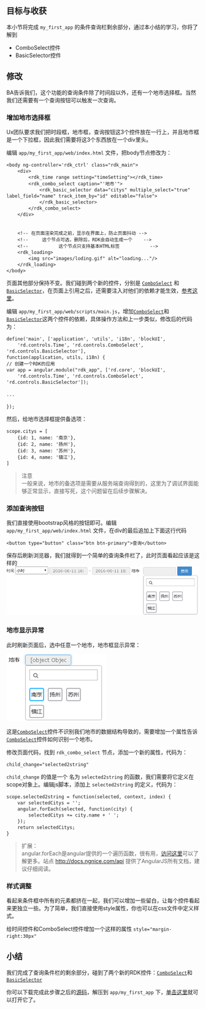 ## 目标与收获

本小节将完成 `my_first_app` 的条件查询栏剩余部分，通过本小结的学习，你将了解到

- ComboSelect控件
- BasicSelector控件


## 修改

BA告诉我们，这个功能的查询条件除了时间段以外，还有一个地市选择框。当然我们还需要有一个查询按钮可以触发一次查询。

### 增加地市选择框

Ux团队要求我们把时段框，地市框，查询按钮这3个控件放在一行上，并且地市框是一个下拉框，因此我们需要将这3个东西放在一个div里头。

编辑 `app/my_first_app/web/index.html` 文件，把body节点修改为：

~~~
<body ng-controller='rdk_ctrl' class="rdk_main">
    <div>
		<rdk_time range setting="timeSetting"></rdk_time>
        <rdk_combo_select caption="'地市'">
            <rdk_basic_selector data="citys" multiple_select="true" label_field="name" track_item_by="id" editable="false">
            </rdk_basic_selector>
        </rdk_combo_select>
	</div>


    <!-- 在页面渲染完成之前，显示在界面上，防止页面抖动 -->
    <!--     这个节点可选，删除后，RDK会自动生成一个    -->
    <!--           这个节点只支持基本HTML标签           -->
    <rdk_loading>
        <img src="images/loding.gif" alt="loading..."/>
    </rdk_loading>
</body>
~~~
页面其他部分保持不变。我们碰到两个新的控件，分别是 [`ComboSelect`](/doc/client/controls/comboselect/index.html) 和 [`BasicSelector`](/doc/client/controls/basicselector/index.html)，在页面上引用之后，还需要注入对他们的依赖才能生效，[参考这里](03_use_first_control.html#dep-inject)。

编辑 `app/my_first_app/web/scripts/main.js`，增加[`ComboSelect`](/doc/client/controls/comboselect/index.html)和[`BasicSelector`](/doc/client/controls/basicselector/index.html)这两个控件的依赖，具体操作方法和上一步类似，修改后的代码为：

~~~
define('main', ['application', 'utils', 'i18n', 'blockUI',
	'rd.controls.Time', 'rd.controls.ComboSelect', 'rd.controls.BasicSelector'],
function(application, utils, i18n) {
// 创建一个RDK的应用
var app = angular.module("rdk_app", ['rd.core', 'blockUI',
	'rd.controls.Time', 'rd.controls.ComboSelect', 'rd.controls.BasicSelector']);

...

});
~~~

<a name="city-mock-data"></a>
然后，给地市选择框提供备选项：

	scope.citys = [
		{id: 1, name: '南京'},
		{id: 2, name: '扬州'},
		{id: 3, name: '苏州'},
		{id: 4, name: '镇江'},
	]


> 注意<br>
> 一般来说，地市的备选项是需要从服务端查询得到的，这里为了调试界面能够正常显示，直接写死，这个问题留在后续步骤解决。

### 添加查询按钮
我们直接使用bootstrap风格的按钮即可。编辑 `app/my_first_app/web/index.html` 文件，在div的最后追加上下面这行代码

	<button type="button" class="btn btn-primary">查询</button>

保存后刷新浏览器，我们就得到一个简单的查询条件栏了，此时页面看起应该是这样的
![](img/condition.PNG)

### 地市显示异常
此时刷新页面后，选中任意一个地市，地市框显示异常：

![](img/city_error.PNG)

这是[`ComboSelect`](/doc/client/controls/comboselect/index.html)控件不识别我们地市的数据结构导致的，需要增加一个属性告诉[`ComboSelect`](/doc/client/controls/comboselect/index.html)控件如何识别一个地市。

修改页面代码，找到 `rdk_combo_select` 节点，添加一个新的属性，代码为：

	child_change="selected2string"

`child_change` 的值是一个 名为 `selected2string` 的函数，我们需要将它定义在scope对象上。编辑js脚本，添加上 `selected2string` 的定义，代码为：

	scope.selected2string = function(selected, context, index) {
		var selectedCitys = '';
		angular.forEach(selected, function(city) {
			selectedCitys += city.name + ' ';
		});
		return selectedCitys;
	}

> 扩展：<br>
> angular.forEach是angular提供的一个遍历函数，很有用，[访问这里](http://docs.ngnice.com/api/ng/function/angular.forEach)可以了解更多。站点 <http://docs.ngnice.com/api> 提供了AngularJS所有文档，建议仔细阅读。

### 样式调整
看起来条件框中所有的元素都挤在一起，我们可以增加一些留白，让每个控件看起来更独立一些。为了简单，我们直接使用style属性，你也可以在css文件中定义样式。

给时间控件和ComboSelect控件增加一个这样的属性 `style="margin-right:30px"`

## 小结
我们完成了查询条件栏的剩余部分，碰到了两个新的RDK控件：[`ComboSelect`](/doc/client/controls/comboselect/index.html)和[`BasicSelector`](/doc/client/controls/basicselector/index.html)

你可以下载完成此步骤之后的[源码](04_finish_condition_bar.zip)，解压到 `app/my_first_app` 下，[单击这里](/rdk/app/my_first_app/web/index.html)就可以打开它了。


<div title="第4步 完成查询条件栏 - RDK应用开发最佳实践" id="__hidden__">
<script src="/doc/tools/doc_js/misc.js"></script>
</div>